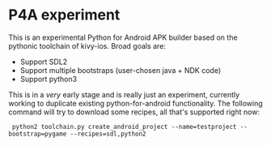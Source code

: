 # P4A experiment

This is an experimental Python for Android APK builder based on the
pythonic toolchain of kivy-ios. Broad goals are:

- Support SDL2
- Support multiple bootstraps (user-chosen java + NDK code)
- Support python3

This is in a *very* early stage and is really just an experiment,
currently working to duplicate existing python-for-android
functionality. The following command will try to download some
recipes, all that's supported right now:

     python2 toolchain.py create_android_project --name=testproject --bootstrap=pygame --recipes=sdl,python2

